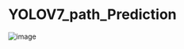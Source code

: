# YOLOV7_path_Prediction
![image](https://github.com/Pathak-at-GitHub/YOLOV7_path_Prediction/assets/116303837/0f0653ba-323b-408e-89f2-99f26bcb39af)
